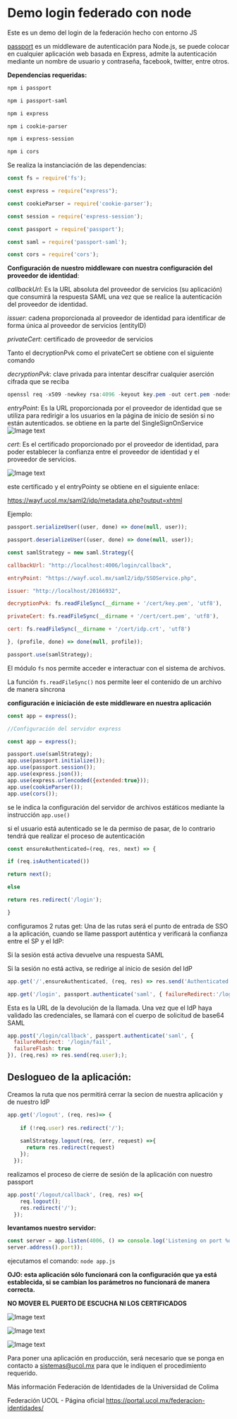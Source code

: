 # Demo login federado con node

Este es un demo del login de la federación hecho con entorno JS

[passport](https://github.com/node-saml/passport-saml) es un middleware de autenticación para Node.js, se puede colocar en
cualquier aplicación web basada en Express, admite la autenticación mediante un
nombre de usuario y contraseña, facebook, twitter, entre otros.

**Dependencias requeridas:**

```powershell
npm i passport

npm i passport-saml

npm i express

npm i cookie-parser

npm i express-session

npm i cors
```

Se realiza la instanciación de las dependencias:

``` javascript
const fs = require('fs');

const express = require("express");

const cookieParser = require('cookie-parser');

const session = require('express-session');

const passport = require('passport');

const saml = require('passport-saml');

const cors = require('cors');
```

**Configuración de nuestro middleware con nuestra configuración del proveedor de
identidad**:

*callbackUrl*: Es la URL absoluta del proveedor de servicios (su aplicación) que
consumirá la respuesta SAML una vez que se realice la autenticación del
proveedor de identidad.


*issuer*: cadena proporcionada al proveedor de identidad para identificar de forma
única al proveedor de servicios (entityID)

*privateCert*: certificado de proveedor de servicios

Tanto el decryptionPvk como el privateCert se obtiene con el siguiente comando

*decryptionPvk*: clave privada para intentar descifrar cualquier aserción cifrada
que se reciba

```powershell
openssl req -x509 -newkey rsa:4096 -keyout key.pem -out cert.pem -nodes -days 900
```

*entryPoint*: Es la URL proporcionada por el proveedor de identidad que se utiliza
para redirigir a los usuarios en la página de inicio de sesión si no están
autenticados. se obtiene en la parte del SingleSignOnService
![Image text](https://github.com/Universidad-de-Colima/login-federado-node/blob/main/images/09c851be-3cb3-4322-bacc-bf4f369fc164.jpg)

*cert*: Es el certificado proporcionado por el proveedor de identidad, para poder
establecer la confianza entre el proveedor de identidad y el proveedor de
servicios.

![Image text](https://github.com/Universidad-de-Colima/login-federado-node/blob/main/images/e5982edc-5355-4952-8caa-21c70eb1f194.jpg)

este certificado y el entryPointy se obtiene en el siguiente enlace:

<https://wayf.ucol.mx/saml2/idp/metadata.php?output=xhtml>

Ejemplo:
``` javascript
passport.serializeUser((user, done) => done(null, user));

passport.deserializeUser((user, done) => done(null, user));

const samlStrategy = new saml.Strategy({

callbackUrl: "http://localhost:4006/login/callback",

entryPoint: "https://wayf.ucol.mx/saml2/idp/SSOService.php",

issuer: "http://localhost/20166932",

decryptionPvk: fs.readFileSync(__dirname + '/cert/key.pem', 'utf8'),

privateCert: fs.readFileSync(__dirname + '/cert/cert.pem', 'utf8'),

cert: fs.readFileSync(__dirname + '/cert/idp.crt', 'utf8')

}, (profile, done) => done(null, profile));

passport.use(samlStrategy);
```

El módulo `fs` nos permite acceder e interactuar con el sistema de archivos.

La función `fs.readFileSync()` nos permite leer el contenido de un archivo de
manera síncrona

**configuración e iniciación de este middleware en nuestra aplicación**

``` javascript
const app = express();

//Configuración del servidor express

const app = express();

passport.use(samlStrategy);
app.use(passport.initialize());
app.use(passport.session());
app.use(express.json());
app.use(express.urlencoded({extended:true}));
app.use(cookieParser());
app.use(cors());
```

se le indica la configuración del servidor de archivos estáticos mediante la
instrucción `app.use()`

si el usuario está autenticado se le da permiso de pasar, de lo contrario tendrá
que realizar el proceso de autenticación

``` javascript
const ensureAuthenticated=(req, res, next) => {

if (req.isAuthenticated())

return next();

else

return res.redirect('/login');

}
```

configuramos 2 rutas get: Una de las rutas será el punto de entrada de SSO a la
aplicación, cuando se llame passport auténtica y verificará la confianza entre
el SP y el IdP:

Si la sesión está activa devuelve una respuesta SAML

Si la sesión no está activa, se redirige al inicio de sesión del IdP

``` javascript
app.get('/',ensureAuthenticated, (req, res) => res.send('Authenticated'));

app.get('/login', passport.authenticate('saml', { failureRedirect:'/login/fail', failureFlash: true }), (req, res) => res.redirect('/'));
```

Esta es la URL de la devolución de la llamada. Una vez que el IdP haya validado
las credenciales, se llamará con el cuerpo de solicitud de base64 SAML

``` javascript
app.post('/login/callback', passport.authenticate('saml', { 
  failureRedirect: '/login/fail',
  failureFlash: true
}), (req,res) => res.send(req.user););
```

## Deslogueo de la aplicación:

Creamos la ruta que nos permitirá cerrar la secion de nuestra aplicación y de
nuestro IdP

``` javascript
app.get('/logout', (req, res)=> {
       
    if (!req.user) res.redirect('/');
    
    samlStrategy.logout(req, (err, request) =>{
      return res.redirect(request)
    });
  });

```

realizamos el proceso de cierre de sesión de la aplicación con nuestro passport

``` javascript
app.post('/logout/callback', (req, res) =>{
    req.logout();
    res.redirect('/');
  });
```

**levantamos nuestro servidor:**
``` javascript
const server = app.listen(4006, () => console.log('Listening on port %d',
server.address().port));

```
ejecutamos el comando: `node app.js`

**OJO: esta aplicación sólo funcionará con la configuración que ya está
establecida, si se cambian los parámetros no funcionará de manera correcta.**

**NO MOVER EL PUERTO DE ESCUCHA NI LOS CERTIFICADOS**

![Image text](https://github.com/Universidad-de-Colima/login-federado-node/blob/main/images/967bf838-3d6c-466c-bf32-ac7f6ecfa396.jpg)

![Image text](https://github.com/Universidad-de-Colima/login-federado-node/blob/main/images/4cd851c5-0b17-4bd4-90e3-e8c9f54df003.jpg)

![Image text](https://github.com/Universidad-de-Colima/login-federado-node/blob/main/images/792a6cca-aece-496e-946b-19ce75ad53a0.jpg)

Para poner una aplicación en producción, será necesario que se ponga en contacto a sistemas@ucol.mx para que le indiquen el procedimiento requerido.

Más información
Federación de Identidades de la Universidad de Colima

Federación UCOL - Página oficial
<https://portal.ucol.mx/federacion-identidades/>